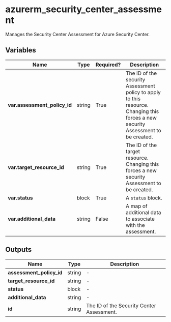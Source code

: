 # azurerm_security_center_assessment

Manages the Security Center Assessment for Azure Security Center.

## Variables

| Name | Type | Required? |  Description |
| ---- | ---- | --------- |  ----------- |
| **var.assessment_policy_id** | string | True | The ID of the security Assessment policy to apply to this resource. Changing this forces a new security Assessment to be created. | 
| **var.target_resource_id** | string | True | The ID of the target resource. Changing this forces a new security Assessment to be created. | 
| **var.status** | block | True | A `status` block. | 
| **var.additional_data** | string | False | A map of additional data to associate with the assessment. | 



## Outputs

| Name | Type | Description |
| ---- | ---- | --------- | 
| **assessment_policy_id** | string  | - | 
| **target_resource_id** | string  | - | 
| **status** | block  | - | 
| **additional_data** | string  | - | 
| **id** | string  | The ID of the Security Center Assessment. | 
